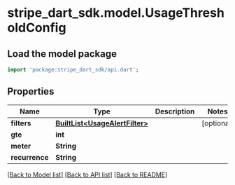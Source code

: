 # stripe_dart_sdk.model.UsageThresholdConfig

## Load the model package
```dart
import 'package:stripe_dart_sdk/api.dart';
```

## Properties
Name | Type | Description | Notes
------------ | ------------- | ------------- | -------------
**filters** | [**BuiltList&lt;UsageAlertFilter&gt;**](UsageAlertFilter.md) |  | [optional] 
**gte** | **int** |  | 
**meter** | **String** |  | 
**recurrence** | **String** |  | 

[[Back to Model list]](../README.md#documentation-for-models) [[Back to API list]](../README.md#documentation-for-api-endpoints) [[Back to README]](../README.md)


